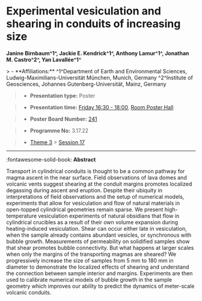 # Experimental vesiculation and shearing in conduits of increasing size

**Janine Birnbaum^1^, Jackie E. Kendrick^1^, Anthony Lamur^1^, Jonathan M. Castro^2^, Yan Lavallée^1^**

<!-- more -->> - **Affiliations:** ^1^Department of Earth and Environmental Sciences, Ludwig-Maximilians-Universität München, Munich, Germany ^2^Institute of Geosciences, Johannes Gutenberg-Universität, Mainz, Germany

> - **Presentation type:** Poster

> - **Presentation time:** [Friday 16:30 - 18:00](../sessions_comparison.md#__tabbed_4_6), [Room Poster Hall](../maps_venue.md#__tabbed_1_1)

> - **Poster Board Number:** [241](../map_poster_boards.md#friday)

> - **Programme No:** 3.17.22

> - [Theme 3](../theme3.md) > [Session 17](../sessions/session-3-17.md)

--- 

:fontawesome-solid-book: **Abstract**

Transport in cylindrical conduits is thought to be a common pathway for magma ascent in the near surface. Field observations of lava domes and volcanic vents suggest shearing at the conduit margins promotes localized degassing during ascent and eruption. Despite their ubiquity in interpretations of field observations and the setup of numerical models, experiments that allow for vesiculation and flow of natural materials in open-topped cylindrical geometries remain sparse. We present high-temperature vesiculation experiments of natural obsidians that flow in cylindrical crucibles as a result of their own volume expansion during heating-induced vesiculation. Shear can occur either late in vesiculation, when the sample already contains abundant vesicles, or synchronous with bubble growth. Measurements of permeability on solidified samples show that shear promotes bubble connectivity. But what happens at larger scales when only the margins of the transporting magmas are sheared? We progressively increase the size of samples from 5 mm to 180 mm in diameter to demonstrate the localized effects of shearing and understand the connection between sample interior and margins. Experiments are then used to calibrate numerical models of bubble growth in the sample geometry which improves our ability to predict the dynamics of meter-scale volcanic conduits.

